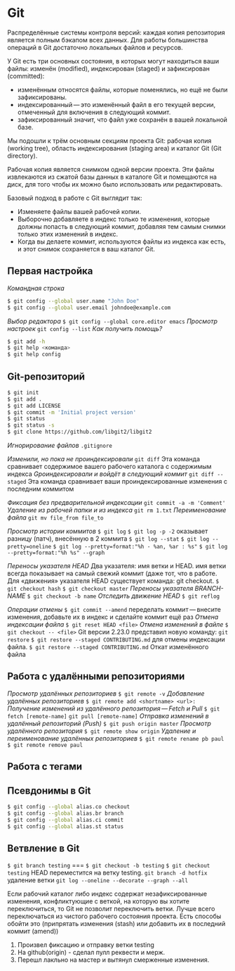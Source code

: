 # Git
Распределённые системы контроля версий: каждая копия репозитория является полным бэкапом всех данных. Для работы большинства операций в Git достаточно локальных файлов и ресурсов.

У Git есть три основных состояния, в которых могут находиться ваши файлы: изменён (modified), индексирован (staged) и зафиксирован (committed):

-  изменённым относятся файлы, которые поменялись, но ещё не были зафиксированы.
- индексированный — это изменённый файл в его текущей версии, отмеченный для включения в следующий коммит.
- зафиксированный значит, что файл уже сохранён в вашей локальной базе.

Мы подошли к трём основным секциям проекта Git: рабочая копия (working tree), область индексирования (staging area) и каталог Git (Git directory).

Рабочая копия является снимком одной версии проекта. Эти файлы извлекаются из сжатой базы данных в каталоге Git и помещаются на диск, для того чтобы их можно было использовать или редактировать.

Базовый подход в работе с Git выглядит так:

- Изменяете файлы вашей рабочей копии.
- Выборочно добавляете в индекс только те изменения, которые должны попасть в следующий коммит, добавляя тем самым снимки только этих изменений в индекс.
- Когда вы делаете коммит, используются файлы из индекса как есть, и этот снимок сохраняется в ваш каталог Git.

## Первая настройка

*Командная строка*
```bash
$ git config --global user.name "John Doe"
$ git config --global user.email johndoe@example.com
```
*Выбор редактора*
`$ git config --global core.editor emacs`
*Просмотр настроек*
`git config --list`
*Как получить помощь?*
```bash
$ git add -h
$ git help <команда>
$ git help config
```
## Git-репозиторий
```bash
$ git init
$ git add .
$ git add LICENSE
$ git commit -m 'Initial project version'
$ git status
$ git status -s
$ git clone https://github.com/libgit2/libgit2
```
*Игнорирование файлов*
`.gitignore`

*Изменили, но пока не проиндексировали*
`git diff` Эта команда сравнивает содержимое вашего рабочего каталога с содержимым индекса
*Gроиндексировали и войдёт в следующий коммит*
`git diff --staged` Эта команда сравнивает ваши проиндексированные изменения с последним коммитом

*Фиксация без предварительной индексации*
`git commit -a -m 'Comment'`
*Удаление из рабочей папки и из индекса*
`git rm 1.txt`
*Переименование файла*
`git mv file_from file_to`

*Просмотр истории коммитов*
`$ git log`
`$ git log -p -2` оказывает разницу (патч), внесённую в 2 коммита
`$ git log --stat`
`$ git log --pretty=oneline`
`$ git log --pretty=format:"%h - %an, %ar : %s"`
`$ git log --pretty=format:"%h %s" --graph`

*Переносы указателя HEAD*
Два указателя: имя ветки и HEAD. имя ветки всегда показывает на самый свежий коммит (даже тот, что в работе. Для «движения» указателя HEAD существует команда: git checkout.
`$ git checkout hash`
`$ git checkout master`
*Переносы указателя BRANCH-NAME*
`$ git checkout -b name`
*Отследить движение HEAD*
`$ git reflog`

*Операции отмены*
`$ git commit --amend`  переделать коммит — внесите изменения, добавьте их в индекс и сделайте коммит ещё раз
*Отмена индексации файла*
`$ git reset HEAD <file>`
*Отмена изменений в файле*
`$ git checkout -- <file>`
Git версии 2.23.0 представил новую команду: `git restore`
`$ git restore --staged CONTRIBUTING.md` для отмены индексации файла.
`$ git restore --staged CONTRIBUTING.md` Откат изменённого файла

## Работа с удалёнными репозиториями

*Просмотр удалённых репозиториев*
`$ git remote -v`
*Добавление удалённых репозиториев*
`$ git remote add <shortname> <url>:`
*Получение изменений из удалённого репозитория — Fetch и Pull*
`$ git fetch [remote-name]`
`git pull [remote-name]`
*Отправка изменений в удалённый репозиторий (Push)*
`$ git push origin master`
*Просмотр удалённого репозитория*
`$ git remote show origin`
*Удаление и переименование удалённых репозиториев*
`$ git remote rename pb paul`
`$ git remote remove paul`

## Работа с тегами
## Псевдонимы в Git
```bash
$ git config --global alias.co checkout
$ git config --global alias.br branch
$ git config --global alias.ci commit
$ git config --global alias.st status
```

## Ветвление в Git
`$ git branch testing` ===  `$ git checkout -b testing`
`$ git checkout testing` HEAD переместится на ветку testing.
`git branch -d hotfix` удаление ветки
`git log --oneline --decorate --graph --all`

Если рабочий каталог либо индекс содержат незафиксированные изменения, конфликтующие с веткой, на которую вы хотите переключиться, то Git не позволит переключить ветки. Лучше всего переключаться из чистого рабочего состояния проекта. Есть способы обойти это (припрятать изменения (stash) или добавить их в последний коммит (amend))

1. Произвел фиксацию и отправку ветки testing
2. На github(origin) - сделал пулл реквести и мерж.
3. Перешл лакльно на мастер и вытянул смерженные изменения.
